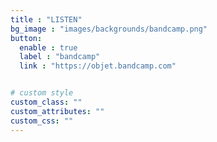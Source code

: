 ```yaml
---
title : "LISTEN"
bg_image : "images/backgrounds/bandcamp.png"
button:
  enable : true
  label : "bandcamp"
  link : "https://objet.bandcamp.com"


# custom style
custom_class: "" 
custom_attributes: "" 
custom_css: ""
---
```

